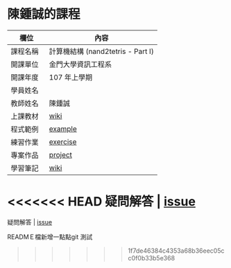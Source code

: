 # 陳鍾誠的課程

欄位       |  內容
----------|----------------------------
課程名稱   | 計算機結構 (nand2tetris - Part I)
開課單位   | 金門大學資訊工程系
開課年度   | 107 年上學期
學員姓名   | 
教師姓名   | 陳鍾誠
上課教材   | [wiki](https://github.com/cccnqu/co107a/wiki)
程式範例   | [example](example)
練習作業   | [exercise](exercise)
專案作品   | [project](project)
學習筆記   | [wiki](../../wiki)
<<<<<<< HEAD
疑問解答   | [issue](https://github.com/cccnqu/co107a/issues)
=======
疑問解答   | [issue](https://github.com/cccnqu/co106a/issues)


READMＥ檔新增一點點git 測試
>>>>>>> 1f7de46384c4353a68b36eec05cc0f0b33b5e368
